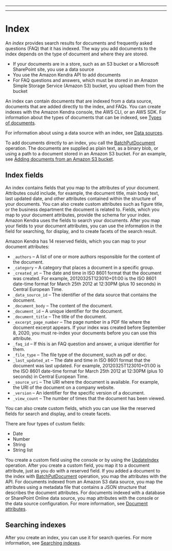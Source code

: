 --------

--------

# Index<a name="hiw-index"></a>

An *index* provides search results for documents and frequently asked questions \(FAQ\) that it has indexed\. The way you add documents to the index depends on the type of document and where they are stored\.
+ If your documents are in a store, such as an S3 bucket or a Microsoft SharePoint site, you use a data source
+ You use the Amazon Kendra API to add documents
+ For FAQ questions and answers, which must be stored in an Amazon Simple Storage Service \(Amazon S3\) bucket, you upload them from the bucket

An index can contain documents that are indexed from a data source, documents that are added directly to the index, and FAQs\. You can create indexes with the Amazon Kendra console, the AWS CLI, or an AWS SDK\. For information about the types of documents that can be indexed, see [Types of documents](index-document-types.md)\.

For information about using a data source with an index, see [Data sources](hiw-data-source.md)\.

To add documents directly to an index, you call the [BatchPutDocument](API_BatchPutDocument.md) operation\. The documents are supplied as plain text, as a binary blob, or using a path to a document stored in an Amazon S3 bucket\. For an example, see [Adding documents from an Amazon S3 bucket](in-adding-plain-text.md)\.

## Index fields<a name="index-fields"></a>

An index contains fields that you map to the attributes of your document\. Attributes could include, for example, the document title, main body text, last updated date, and other attributes contained within the structure of your documents\. You can also create custom attributes such as figure title, or the business department the document is related to\. Fields, which you map to your document attributes, provide the schema for your index\. Amazon Kendra uses the fields to search your documents\. After you map your fields to your document attributes, you can use the information in the field for searching, for display, and to create facets of the search result\.

Amazon Kendra has 14 reserved fields, which you can map to your document attributes:
+ `_authors` – A list of one or more authors responsible for the content of the document\.
+ `_category` – A category that places a document in a specific group\.
+ `_created_at` – The date and time in ISO 8601 format that the document was created\. For example, 20120325T123010\+01:00 is the ISO 8601 date\-time format for March 25th 2012 at 12:30PM \(plus 10 seconds\) in Central European Time\.
+ `_data_source_id` – The identifier of the data source that contains the document\.
+ `_document_body` – The content of the document\.
+ `_document_id` – A unique identifier for the document\.
+ `_document_title` – The title of the document\.
+ `_excerpt_page_number` – The page number in a PDF file where the document excerpt appears\. If your index was created before September 8, 2020, you must re\-index your documents before you can use this attribute\.
+ `_faq_id` – If this is an FAQ question and answer, a unique identifier for them\.
+ `_file_type` – The file type of the document, such as pdf or doc\.
+ `_last_updated_at` – The date and time in ISO 8601 format that the document was last updated\. For example, 20120325T123010\+01:00 is the ISO 8601 date\-time format for March 25th 2012 at 12:30PM \(plus 10 seconds\) in Central European Time\.
+ `_source_uri` – The URI where the document is available\. For example, the URI of the document on a company website\.
+ `_version` – An identifier for the specific version of a document\.
+ `_view_count` – The number of times that the document has been viewed\.

You can also create custom fields, which you can use like the reserved fields for search and display, and to create facets\. 

There are four types of custom fields:
+ Date
+ Number
+ String
+ String list

You create a custom field using the console or by using the [UpdateIndex](API_UpdateIndex.md) operation\. After you create a custom field, you map it to a document attribute, just as you do with a reserved field\. If you added a document to the index with [BatchPutDocument](API_BatchPutDocument.md) operation, you map the attributes with the API\. For documents indexed from an Amazon S3 data source, you map the attributes using a metadata file that contains a JSON structure that describes the document attributes\. For documents indexed with a database or SharePoint Online data source, you map attributes with the console or the data source configuration\. For more information, see [Document attributes](hiw-document-attributes.md)\.

## Searching indexes<a name="index-searching"></a>

After you create an index, you can use it for search queries\. For more information, see [Searching indexes](searching.md)\.